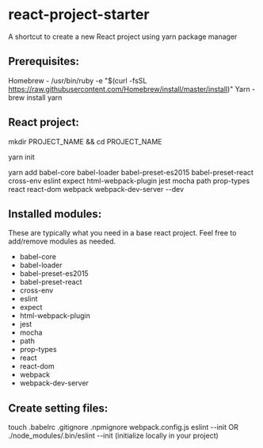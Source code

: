 # react-project-starter
A shortcut to create a new React project using yarn package manager

## Prerequisites:
Homebrew - /usr/bin/ruby -e "$(curl -fsSL https://raw.githubusercontent.com/Homebrew/install/master/install)"
Yarn - brew install yarn

## React project:
mkdir PROJECT_NAME && cd PROJECT_NAME

yarn init

yarn add babel-core babel-loader babel-preset-es2015 babel-preset-react cross-env eslint expect html-webpack-plugin jest mocha path prop-types react react-dom webpack webpack-dev-server --dev

## Installed modules:
These are typically what you need in a base react project. Feel free to add/remove modules as needed.
  * babel-core
  * babel-loader
  * babel-preset-es2015
  * babel-preset-react
  * cross-env
  * eslint
  * expect
  * html-webpack-plugin
  * jest
  * mocha
  * path
  * prop-types
  * react
  * react-dom
  * webpack
  * webpack-dev-server

## Create setting files:
touch .babelrc .gitignore .npmignore webpack.config.js
eslint --init OR ./node_modules/.bin/eslint --init (initialize locally in your project)
